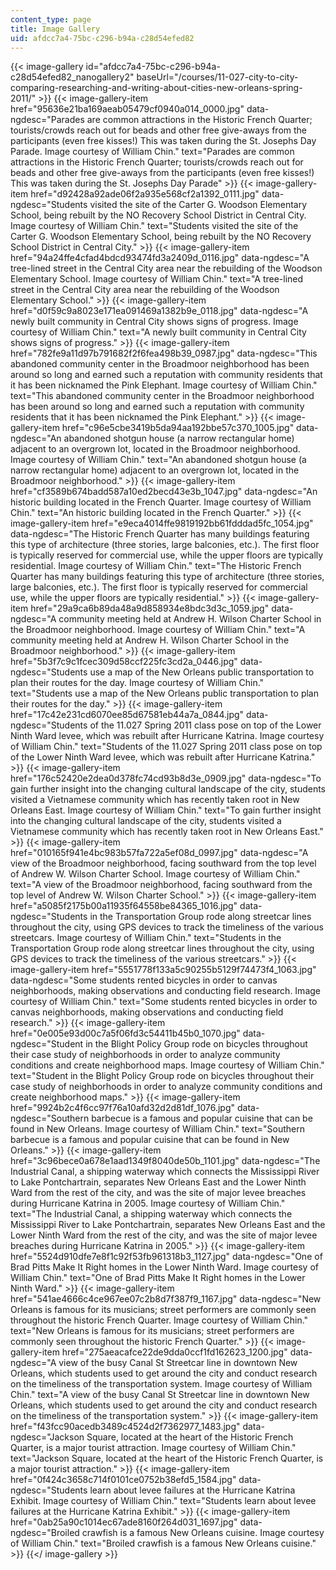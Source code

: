 ```yaml
---
content_type: page
title: Image Gallery
uid: afdcc7a4-75bc-c296-b94a-c28d54efed82
---
```


{{< image-gallery id="afdcc7a4-75bc-c296-b94a-c28d54efed82_nanogallery2" baseUrl="/courses/11-027-city-to-city-comparing-researching-and-writing-about-cities-new-orleans-spring-2011/" >}}
{{< image-gallery-item href="95636e21ba169aeab05479cf0940a014_0000.jpg" data-ngdesc="Parades are common attractions in the Historic French Quarter; tourists/crowds reach out for beads and other free give-aways from the participants (even free kisses!) This was taken during the St. Josephs Day Parade. Image courtesy of William Chin." text="Parades are common attractions in the Historic French Quarter; tourists/crowds reach out for beads and other free give-aways from the participants (even free kisses!) This was taken during the St. Josephs Day Parade" >}}
{{< image-gallery-item href="d92428a92ade06f2a935e568cf2a1392_0111.jpg" data-ngdesc="Students visited the site of the Carter G. Woodson Elementary School, being rebuilt by the NO Recovery School District in Central City. Image courtesy of William Chin." text="Students visited the site of the Carter G. Woodson Elementary School, being rebuilt by the NO Recovery School District in Central City." >}}
{{< image-gallery-item href="94a24ffe4cfad4bdcd93474fd3a2409d_0116.jpg" data-ngdesc="A tree-lined street in the Central City area near the rebuilding of the Woodson Elementary School. Image courtesy of William Chin." text="A tree-lined street in the Central City area near the rebuilding of the Woodson Elementary School." >}}
{{< image-gallery-item href="d0f59c9a8023e171ea091469a1382b9e_0118.jpg" data-ngdesc="A newly built community in Central City shows signs of progress. Image courtesy of William Chin." text="A newly built community in Central City shows signs of progress." >}}
{{< image-gallery-item href="782fe9a11d97b791682f2f6fea498b39_0987.jpg" data-ngdesc="This abandoned community center in the Broadmoor neighborhood has been around so long and earned such a reputation with community residents that it has been nicknamed the Pink Elephant. Image courtesy of William Chin." text="This abandoned community center in the Broadmoor neighborhood has been around so long and earned such a reputation with community residents that it has been nicknamed the Pink Elephant." >}}
{{< image-gallery-item href="c96e5cbe3419b5da94aa192bbe57c370_1005.jpg" data-ngdesc="An abandoned shotgun house (a narrow rectangular home) adjacent to an overgrown lot, located in the Broadmoor neighborhood. Image courtesy of William Chin." text="An abandoned shotgun house (a narrow rectangular home) adjacent to an overgrown lot, located in the Broadmoor neighborhood." >}}
{{< image-gallery-item href="cf3589b674badd587a10ed2becd43e3b_1047.jpg" data-ngdesc="An historic building located in the French Quarter. Image courtesy of William Chin." text="An historic building located in the French Quarter." >}}
{{< image-gallery-item href="e9eca4014ffe9819192bb61fdddad5fc_1054.jpg" data-ngdesc="The Historic French Quarter has many buildings featuring this type of architecture (three stories, large balconies, etc.). The first floor is typically reserved for commercial use, while the upper floors are typically residential. Image courtesy of William Chin." text="The Historic French Quarter has many buildings featuring this type of architecture (three stories, large balconies, etc.). The first floor is typically reserved for commercial use, while the upper floors are typically residential." >}}
{{< image-gallery-item href="29a9ca6b89da48a9d858934e8bdc3d3c_1059.jpg" data-ngdesc="A community meeting held at Andrew H. Wilson Charter School in the Broadmoor neighborhood. Image courtesy of William Chin." text="A community meeting held at Andrew H. Wilson Charter School in the Broadmoor neighborhood." >}}
{{< image-gallery-item href="5b3f7c9c1fcec309d58ccf225fc3cd2a_0446.jpg" data-ngdesc="Students use a map of the New Orleans public transportation to plan their routes for the day. Image courtesy of William Chin." text="Students use a map of the New Orleans public transportation to plan their routes for the day." >}}
{{< image-gallery-item href="17c42e231cd6070ee85d67581eb44a7a_0844.jpg" data-ngdesc="Students of the 11.027 Spring 2011 class pose on top of the Lower Ninth Ward levee, which was rebuilt after Hurricane Katrina. Image courtesy of William Chin." text="Students of the 11.027 Spring 2011 class pose on top of the Lower Ninth Ward levee, which was rebuilt after Hurricane Katrina." >}}
{{< image-gallery-item href="176c52420e2dea0d378fc74cd93b8d3e_0909.jpg" data-ngdesc="To gain further insight into the changing cultural landscape of the city, students visited a Vietnamese community which has recently taken root in New Orleans East. Image courtesy of William Chin." text="To gain further insight into the changing cultural landscape of the city, students visited a Vietnamese community which has recently taken root in New Orleans East." >}}
{{< image-gallery-item href="010165f941e4bc983b57fa722a5ef08d_0997.jpg" data-ngdesc="A view of the Broadmoor neighborhood, facing southward from the top level of Andrew W. Wilson Charter School. Image courtesy of William Chin." text="A view of the Broadmoor neighborhood, facing southward from the top level of Andrew W. Wilson Charter School." >}}
{{< image-gallery-item href="a5085f2175b00a11935f64558be84365_1016.jpg" data-ngdesc="Students in the Transportation Group rode along streetcar lines throughout the city, using GPS devices to track the timeliness of the various streetcars. Image courtesy of William Chin." text="Students in the Transportation Group rode along streetcar lines throughout the city, using GPS devices to track the timeliness of the various streetcars." >}}
{{< image-gallery-item href="5551778f133a5c90255b5129f74473f4_1063.jpg" data-ngdesc="Some students rented bicycles in order to canvas neighborhoods, making observations and conducting field research. Image courtesy of William Chin." text="Some students rented bicycles in order to canvas neighborhoods, making observations and conducting field research." >}}
{{< image-gallery-item href="0e005e93d00c7a5f06fd3c54411b45b0_1070.jpg" data-ngdesc="Student in the Blight Policy Group rode on bicycles throughout their case study of neighborhoods in order to analyze community conditions and create neighborhood maps. Image courtesy of William Chin." text="Student in the Blight Policy Group rode on bicycles throughout their case study of neighborhoods in order to analyze community conditions and create neighborhood maps." >}}
{{< image-gallery-item href="9924b2c4f6cc97f76a10afd32d2d81df_1076.jpg" data-ngdesc="Southern barbecue is a famous and popular cuisine that can be found in New Orleans. Image courtesy of William Chin." text="Southern barbecue is a famous and popular cuisine that can be found in New Orleans." >}}
{{< image-gallery-item href="3c96bece0a678e1aad1349f8040de50b_1101.jpg" data-ngdesc="The Industrial Canal, a shipping waterway which connects the Mississippi River to Lake Pontchartrain, separates New Orleans East and the Lower Ninth Ward from the rest of the city, and was the site of major levee breaches during Hurricane Katrina in 2005. Image courtesy of William Chin." text="The Industrial Canal, a shipping waterway which connects the Mississippi River to Lake Pontchartrain, separates New Orleans East and the Lower Ninth Ward from the rest of the city, and was the site of major levee breaches during Hurricane Katrina in 2005." >}}
{{< image-gallery-item href="5524d910dfe7e8f1c92f53fb961318b3_1127.jpg" data-ngdesc="One of Brad Pitts Make It Right homes in the Lower Ninth Ward. Image courtesy of William Chin." text="One of Brad Pitts Make It Right homes in the Lower Ninth Ward." >}}
{{< image-gallery-item href="541ae4666c4ce967ee07c2b8d7f387f9_1167.jpg" data-ngdesc="New Orleans is famous for its musicians; street performers are commonly seen throughout the historic French Quarter. Image courtesy of William Chin." text="New Orleans is famous for its musicians; street performers are commonly seen throughout the historic French Quarter." >}}
{{< image-gallery-item href="275aeacafce22de9dda0ccf1fd162623_1200.jpg" data-ngdesc="A view of the busy Canal St Streetcar line in downtown New Orleans, which students used to get around the city and conduct research on the timeliness of the transportation system. Image courtesy of William Chin." text="A view of the busy Canal St Streetcar line in downtown New Orleans, which students used to get around the city and conduct research on the timeliness of the transportation system." >}}
{{< image-gallery-item href="f43fcc90acedb3489c4524d2f7362977_1483.jpg" data-ngdesc="Jackson Square, located at the heart of the Historic French Quarter, is a major tourist attraction. Image courtesy of William Chin." text="Jackson Square, located at the heart of the Historic French Quarter, is a major tourist attraction." >}}
{{< image-gallery-item href="0f424c3658c714f0101ce0752b38efd5_1584.jpg" data-ngdesc="Students learn about levee failures at the Hurricane Katrina Exhibit. Image courtesy of William Chin." text="Students learn about levee failures at the Hurricane Katrina Exhibit." >}}
{{< image-gallery-item href="0ab25a90c1014ec67ade8160f264d031_1697.jpg" data-ngdesc="Broiled crawfish is a famous New Orleans cuisine. Image courtesy of William Chin." text="Broiled crawfish is a famous New Orleans cuisine." >}}
{{</ image-gallery >}}